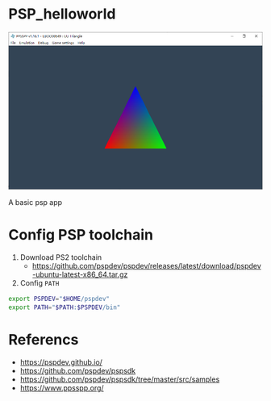 # PSP_helloworld

![GU triangle](screenshots/Snipaste_2025-05-24_01-14-12.png)

A basic psp app

# Config PSP toolchain

1. Download PS2 toolchain
    - https://github.com/pspdev/pspdev/releases/latest/download/pspdev-ubuntu-latest-x86_64.tar.gz
2. Config `PATH`

```bash
export PSPDEV="$HOME/pspdev"
export PATH="$PATH:$PSPDEV/bin"
```

# Referencs

- https://pspdev.github.io/
- https://github.com/pspdev/pspsdk
- https://github.com/pspdev/pspsdk/tree/master/src/samples
- https://www.ppsspp.org/

